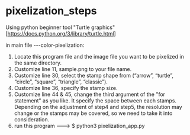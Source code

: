 # pixelization_steps
Using python beginner tool "Turtle graphics" [https://docs.python.org/3/library/turtle.html]

in main file
---color-pixelization:
1) Locate this program file and the image file you want to be pixelized in the same directory.
2) Customize line 11, sample.png to your file name.
3) Customize line 30, select the stamp shape from (“arrow”, “turtle”, “circle”, “square”, “triangle”, “classic”).
4) Customize line 36, specify the stamp size.
5) Customize line 44 & 45, change the third argument of the "for statement" as you like. It specify the space between each stamps.
Depending on the adjustment of step4 and step5, the resolution may change or the stamps may be covered, so we need to take it into consideration.
6) run this program ---> $ python3 pixelization_app.py
